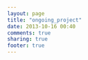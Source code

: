 ```yaml
---
layout: page
title: "ongoing_project"
date: 2013-10-16 00:40
comments: true
sharing: true
footer: true
---
```


